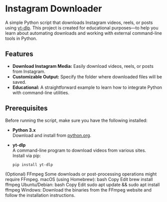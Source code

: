 # Instagram Downloader

A simple Python script that downloads Instagram videos, reels, or posts using [yt-dlp](https://github.com/yt-dlp/yt-dlp). This project is created for educational purposes—to help you learn about automating downloads and working with external command-line tools in Python.

## Features

- **Download Instagram Media:** Easily download videos, reels, or posts from Instagram.
- **Customizable Output:** Specify the folder where downloaded files will be saved.
- **Educational:** A straightforward example to learn how to integrate Python with command-line utilities.

## Prerequisites

Before running the script, make sure you have the following installed:

- **Python 3.x**  
  Download and install from [python.org](https://www.python.org/downloads/).

- **yt-dlp**  
  A command-line program to download videos from various sites.  
  Install via pip:
  ```bash
  pip install yt-dlp

(Optional) FFmpeg
Some downloads or post-processing operations might require FFmpeg.
macOS (using Homebrew):
bash
Copy
Edit
brew install ffmpeg
Ubuntu/Debian:
bash
Copy
Edit
sudo apt update && sudo apt install ffmpeg
Windows:
Download the binaries from the FFmpeg website and follow the installation instructions.
